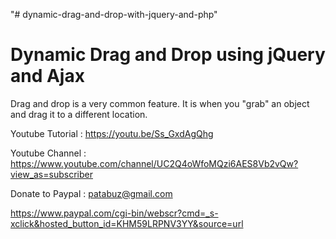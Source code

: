 "# dynamic-drag-and-drop-with-jquery-and-php" 


Dynamic Drag and Drop using jQuery and Ajax
=============================================
Drag and drop is a very common feature. It is when you "grab" an object and drag it to a different location.


Youtube Tutorial : https://youtu.be/Ss_GxdAgQhg

Youtube Channel : https://www.youtube.com/channel/UC2Q4oWfoMQzi6AES8Vb2vQw?view_as=subscriber

Donate to Paypal : patabuz@gmail.com

https://www.paypal.com/cgi-bin/webscr?cmd=_s-xclick&hosted_button_id=KHM59LRPNV3YY&source=url
